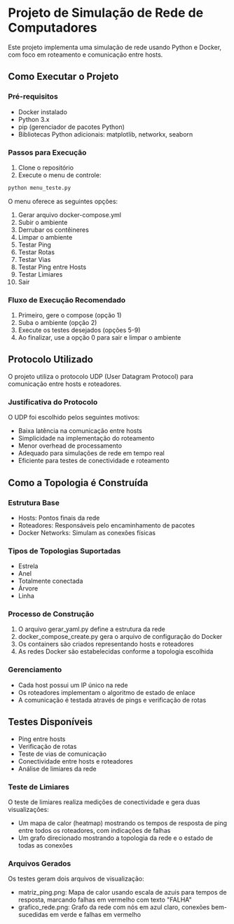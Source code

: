 # Projeto de Simulação de Rede de Computadores

Este projeto implementa uma simulação de rede usando Python e Docker, com foco em roteamento e comunicação entre hosts.

## Como Executar o Projeto

### Pré-requisitos
- Docker instalado
- Python 3.x
- pip (gerenciador de pacotes Python)
- Bibliotecas Python adicionais: matplotlib, networkx, seaborn

### Passos para Execução

1. Clone o repositório
2. Execute o menu de controle:
```bash
python menu_teste.py
```

O menu oferece as seguintes opções:
1. Gerar arquivo docker-compose.yml
2. Subir o ambiente
3. Derrubar os contêineres
4. Limpar o ambiente
5. Testar Ping
6. Testar Rotas
7. Testar Vias
8. Testar Ping entre Hosts
9. Testar Limiares
0. Sair

### Fluxo de Execução Recomendado
1. Primeiro, gere o compose (opção 1)
2. Suba o ambiente (opção 2)
3. Execute os testes desejados (opções 5-9)
4. Ao finalizar, use a opção 0 para sair e limpar o ambiente

## Protocolo Utilizado

O projeto utiliza o protocolo UDP (User Datagram Protocol) para comunicação entre hosts e roteadores.

### Justificativa do Protocolo

O UDP foi escolhido pelos seguintes motivos:
- Baixa latência na comunicação entre hosts
- Simplicidade na implementação do roteamento
- Menor overhead de processamento
- Adequado para simulações de rede em tempo real
- Eficiente para testes de conectividade e roteamento

## Como a Topologia é Construída

### Estrutura Base
- Hosts: Pontos finais da rede
- Roteadores: Responsáveis pelo encaminhamento de pacotes
- Docker Networks: Simulam as conexões físicas

### Tipos de Topologias Suportadas
- Estrela
- Anel
- Totalmente conectada
- Árvore
- Linha

### Processo de Construção
1. O arquivo gerar_yaml.py define a estrutura da rede
2. docker_compose_create.py gera o arquivo de configuração do Docker
3. Os containers são criados representando hosts e roteadores
4. As redes Docker são estabelecidas conforme a topologia escolhida

### Gerenciamento
- Cada host possui um IP único na rede
- Os roteadores implementam o algoritmo de estado de enlace
- A comunicação é testada através de pings e verificação de rotas

## Testes Disponíveis
- Ping entre hosts
- Verificação de rotas
- Teste de vias de comunicação
- Conectividade entre hosts e roteadores
- Análise de limiares da rede

### Teste de Limiares
O teste de limiares realiza medições de conectividade e gera duas visualizações:
- Um mapa de calor (heatmap) mostrando os tempos de resposta de ping entre todos os roteadores, com indicações de falhas
- Um grafo direcionado mostrando a topologia da rede e o estado de todas as conexões

### Arquivos Gerados
Os testes geram dois arquivos de visualização:
- matriz_ping.png: Mapa de calor usando escala de azuis para tempos de resposta, marcando falhas em vermelho com texto "FALHA"
- grafico_rede.png: Grafo da rede com nós em azul claro, conexões bem-sucedidas em verde e falhas em vermelho

